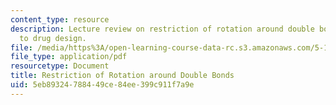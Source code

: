```yaml
---
content_type: resource
description: Lecture review on restriction of rotation around double bonds and application
  to drug design.
file: /media/https%3A/open-learning-course-data-rc.s3.amazonaws.com/5-111-principles-of-chemical-science-fall-2008/5eb89324788449ce84ee399c911f7a9e_bioex_lect15.pdf
file_type: application/pdf
resourcetype: Document
title: Restriction of Rotation around Double Bonds
uid: 5eb89324-7884-49ce-84ee-399c911f7a9e
---
```

